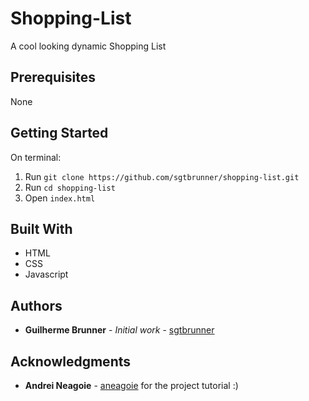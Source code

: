 # Shopping-List

A cool looking dynamic Shopping List

## Prerequisites

None

## Getting Started

On terminal:
1. Run `git clone https://github.com/sgtbrunner/shopping-list.git`
2. Run `cd shopping-list`
3. Open `index.html`

## Built With

* HTML
* CSS
* Javascript

## Authors

* **Guilherme Brunner** - *Initial work* - [sgtbrunner](https://github.com/sgtbrunner)

## Acknowledgments

* **Andrei Neagoie** - [aneagoie](https://github.com/aneagoie) for the project tutorial :)

